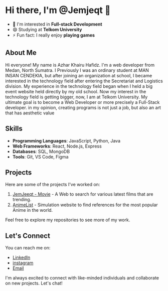 # Hi there, I'm @Jemjeqt 👋

- 👀 I'm interested in **Full-stack Development**
- 😄 Studying at **Telkom University**
- ⚡ Fun fact: I really enjoy **playing games**

## About Me
 Hi everyone! My name is Azhar Khairu Hafidz. I'm a web developer from Medan, North Sumatra. I Previously I was an ordinary student at MAN INSAN CENDEKIA, but after joining an organization at school, I became interested in the technology field after entering the Secretariat and Logistics division. My experience in the technology field began when I held a big event website held directly by my old school. Now my interest in the technology field is getting bigger, now, I am at Telkom University. My ultimate goal is to become a Web Developer or more precisely a Full-Stack developer. in my opinion, creating programs is not just a job, but also an art that has aesthetic value

## Skills
- **Programming Languages**: JavaScript, Python, Java
- **Web Frameworks**: React, Node.js, Express
- **Databases**: SQL, MongoDB
- **Tools**: Git, VS Code, Figma

## Projects
Here are some of the projects I've worked on:

1. [JemJeeqt - Movie](https://github.com/Jemjeqt/movies) - A Web to search for various latest films that are trending.
2. [AnimeList](https://github.com/Jemjeqt/AnimeList_Jehar) - Simulation website to find references for the most popular Anime in the world.

Feel free to explore my repositories to see more of my work.

## Let's Connect
You can reach me on:
- [LinkedIn](https://www.linkedin.com/in/azhar-khairu-hafidz-5aa29b315/)
- [instagram](https://www.instagram.com/_zharkhrh/)
- [Email](mailto:azharkhairu29@gmail.com)

I'm always excited to connect with like-minded individuals and collaborate on new projects. Let's chat!
